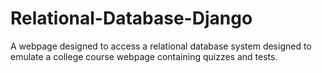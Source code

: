 # Relational-Database-Django
A webpage designed to access a relational database system designed to emulate a college course webpage containing quizzes and tests. 
